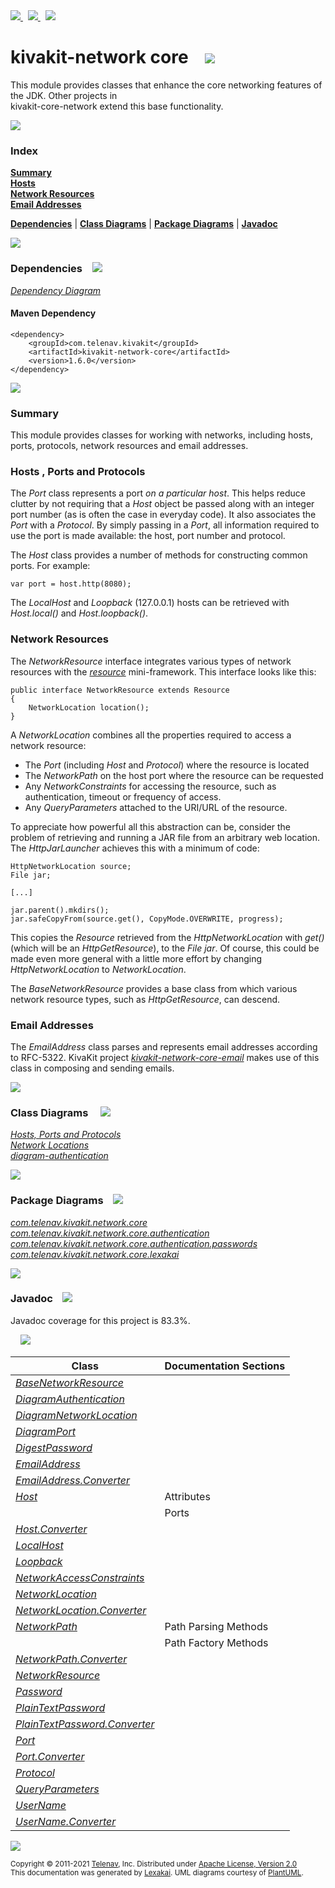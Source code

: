 [//]: # (start-user-text)

<a href="https://www.kivakit.org">
<img src="https://telenav.github.io/telenav-assets/images/icons/web-32.png" srcset="https://telenav.github.io/telenav-assets/images/icons/web-32-2x.png 2x"/>
</a>
&nbsp;
<a href="https://twitter.com/openkivakit">
<img src="https://telenav.github.io/telenav-assets/images/logos/twitter/twitter-32.png" srcset="https://telenav.github.io/telenav-assets/images/logos/twitter/twitter-32-2x.png 2x"/>
</a>
&nbsp;
<a href="https://kivakit.zulipchat.com">
<img src="https://telenav.github.io/telenav-assets/images/logos/zulip/zulip-32.png" srcset="https://telenav.github.io/telenav-assets/images/logos/zulip/zulip-32-2x.png 2x"/>
</a>

[//]: # (end-user-text)

# kivakit-network core &nbsp;&nbsp; <img src="https://telenav.github.io/telenav-assets/images/icons//nucleus-32.png" srcset="https://telenav.github.io/telenav-assets/images/icons//nucleus-32-2x.png 2x"/>

This module provides classes that enhance the core networking features of the JDK. Other projects in  
kivakit-core-network extend this base functionality.

<img src="https://telenav.github.io/telenav-assets/images/icons/horizontal-line-512.png" srcset="https://telenav.github.io/telenav-assets/images/separators/horizontal-line-512-2x.png 2x"/>

### Index

[**Summary**](#summary)  
[**Hosts**](#hosts)  
[**Network Resources**](#network-resources)  
[**Email Addresses**](#email-addresses)  

[**Dependencies**](#dependencies) | [**Class Diagrams**](#class-diagrams) | [**Package Diagrams**](#package-diagrams) | [**Javadoc**](#javadoc)

<img src="https://telenav.github.io/telenav-assets/images/icons/horizontal-line-512.png" srcset="https://telenav.github.io/telenav-assets/images/separators/horizontal-line-512-2x.png 2x"/>

### Dependencies <a name="dependencies"></a> &nbsp;&nbsp; <img src="https://telenav.github.io/telenav-assets/images/icons/dependencies-32.png" srcset="https://telenav.github.io/telenav-assets/images/icons/dependencies-32-2x.png 2x"/>

[*Dependency Diagram*](https://www.kivakit.org/1.6.0/lexakai/kivakit/kivakit-network/core/documentation/diagrams/dependencies.svg)

#### Maven Dependency

    <dependency>
        <groupId>com.telenav.kivakit</groupId>
        <artifactId>kivakit-network-core</artifactId>
        <version>1.6.0</version>
    </dependency>

<img src="https://telenav.github.io/telenav-assets/images/icons/horizontal-line-128.png" srcset="https://telenav.github.io/telenav-assets/images/separators/horizontal-line-128-2x.png 2x"/>

[//]: # (start-user-text)

### Summary <a name = "summary"></a>

This module provides classes for working with networks, including hosts, ports, protocols,
network resources and email addresses.

### Hosts <a name = "hosts"></a>, Ports and Protocols

The *Port* class represents a port *on a particular host*. This helps reduce clutter by not requiring
that a *Host* object be passed along with an integer port number (as is often the case in everyday
code). It also associates the *Port* with a *Protocol*. By simply passing in a *Port*, all information
required to use the port is made available: the host, port number and protocol.

The *Host* class provides a number of methods for constructing common ports. For example:

    var port = host.http(8080);

The *LocalHost* and *Loopback* (127.0.0.1) hosts can be retrieved with *Host.local()* and *Host.loopback()*.

### Network Resources <a name = "network-resources"></a>

The *NetworkResource* interface integrates various types of network resources with the [*resource*](../../resource/README.md)
mini-framework. This interface looks like this:

    public interface NetworkResource extends Resource
    {
        NetworkLocation location();
    }

A *NetworkLocation* combines all the properties required to access a network resource:

* The *Port* (including *Host* and *Protocol*) where the resource is located
* The *NetworkPath* on the host port where the resource can be requested
* Any *NetworkConstraints* for accessing the resource, such as authentication, timeout or
  frequency of access.
* Any *QueryParameters* attached to the URI/URL of the resource.

To appreciate how powerful all this abstraction can be, consider the problem of retrieving
and running a JAR file from an arbitrary web location. The *HttpJarLauncher* achieves this
with a minimum of code:

    HttpNetworkLocation source;
    File jar;

    [...]

    jar.parent().mkdirs();
    jar.safeCopyFrom(source.get(), CopyMode.OVERWRITE, progress);

This copies the *Resource* retrieved from the *HttpNetworkLocation* with *get()* (which will be
an *HttpGetResource*), to the *File* *jar*. Of course, this could be made even more general with
a little more effort by changing *HttpNetworkLocation* to *NetworkLocation*.

The *BaseNetworkResource* provides a base class from which various network resource types,
such as *HttpGetResource*, can descend.

### Email Addresses <a name = "email-addresses"></a>

The *EmailAddress* class parses and represents email addresses according to RFC-5322. KivaKit
project [*kivakit-network-core-email*](../email/README.md) makes use of this class in composing and sending emails.

[//]: # (end-user-text)

<img src="https://telenav.github.io/telenav-assets/images/icons/horizontal-line-128.png" srcset="https://telenav.github.io/telenav-assets/images/separators/horizontal-line-128-2x.png 2x"/>

### Class Diagrams <a name="class-diagrams"></a> &nbsp; &nbsp; <img src="https://telenav.github.io/telenav-assets/images/icons/diagram-40.png" srcset="https://telenav.github.io/telenav-assets/images/icons/diagram-40-2x.png 2x"/>

[*Hosts, Ports and Protocols*](https://www.kivakit.org/1.6.0/lexakai/kivakit/kivakit-network/core/documentation/diagrams/diagram-port.svg)  
[*Network Locations*](https://www.kivakit.org/1.6.0/lexakai/kivakit/kivakit-network/core/documentation/diagrams/diagram-network-location.svg)  
[*diagram-authentication*](https://www.kivakit.org/1.6.0/lexakai/kivakit/kivakit-network/core/documentation/diagrams/diagram-authentication.svg)

<img src="https://telenav.github.io/telenav-assets/images/icons/horizontal-line-128.png" srcset="https://telenav.github.io/telenav-assets/images/separators/horizontal-line-128-2x.png 2x"/>

### Package Diagrams <a name="package-diagrams"></a> &nbsp;&nbsp; <img src="https://telenav.github.io/telenav-assets/images/icons/box-32.png" srcset="https://telenav.github.io/telenav-assets/images/icons/box-32-2x.png 2x"/>

[*com.telenav.kivakit.network.core*](https://www.kivakit.org/1.6.0/lexakai/kivakit/kivakit-network/core/documentation/diagrams/com.telenav.kivakit.network.core.svg)  
[*com.telenav.kivakit.network.core.authentication*](https://www.kivakit.org/1.6.0/lexakai/kivakit/kivakit-network/core/documentation/diagrams/com.telenav.kivakit.network.core.authentication.svg)  
[*com.telenav.kivakit.network.core.authentication.passwords*](https://www.kivakit.org/1.6.0/lexakai/kivakit/kivakit-network/core/documentation/diagrams/com.telenav.kivakit.network.core.authentication.passwords.svg)  
[*com.telenav.kivakit.network.core.lexakai*](https://www.kivakit.org/1.6.0/lexakai/kivakit/kivakit-network/core/documentation/diagrams/com.telenav.kivakit.network.core.lexakai.svg)

<img src="https://telenav.github.io/telenav-assets/images/icons/horizontal-line-128.png" srcset="https://telenav.github.io/telenav-assets/images/separators/horizontal-line-128-2x.png 2x"/>

### Javadoc <a name="javadoc"></a> &nbsp;&nbsp; <img src="https://telenav.github.io/telenav-assets/images/icons/books-24.png" srcset="https://telenav.github.io/telenav-assets/images/icons/books-24-2x.png 2x"/>

Javadoc coverage for this project is 83.3%.  
  
&nbsp; &nbsp; <img src="https://telenav.github.io/telenav-assets/meter-80-96.png" srcset="https://telenav.github.io/telenav-assets/meter-80-96-2x.png 2x"/>




| Class | Documentation Sections |
|---|---|
| [*BaseNetworkResource*](https://www.kivakit.org/1.6.0/javadoc/kivakit/kivakit.network.core/////////////////////////////////////////////////////.html) |  |  
| [*DiagramAuthentication*](https://www.kivakit.org/1.6.0/javadoc/kivakit/kivakit.network.core///////////////////////////////////////////////////////////////.html) |  |  
| [*DiagramNetworkLocation*](https://www.kivakit.org/1.6.0/javadoc/kivakit/kivakit.network.core////////////////////////////////////////////////////////////////.html) |  |  
| [*DiagramPort*](https://www.kivakit.org/1.6.0/javadoc/kivakit/kivakit.network.core/////////////////////////////////////////////////////.html) |  |  
| [*DigestPassword*](https://www.kivakit.org/1.6.0/javadoc/kivakit/kivakit.network.core/////////////////////////////////////////////////////////////////////////.html) |  |  
| [*EmailAddress*](https://www.kivakit.org/1.6.0/javadoc/kivakit/kivakit.network.core//////////////////////////////////////////////.html) |  |  
| [*EmailAddress.Converter*](https://www.kivakit.org/1.6.0/javadoc/kivakit/kivakit.network.core////////////////////////////////////////////////////////.html) |  |  
| [*Host*](https://www.kivakit.org/1.6.0/javadoc/kivakit/kivakit.network.core//////////////////////////////////////.html) | Attributes |  
| | Ports |  
| [*Host.Converter*](https://www.kivakit.org/1.6.0/javadoc/kivakit/kivakit.network.core////////////////////////////////////////////////.html) |  |  
| [*LocalHost*](https://www.kivakit.org/1.6.0/javadoc/kivakit/kivakit.network.core///////////////////////////////////////////.html) |  |  
| [*Loopback*](https://www.kivakit.org/1.6.0/javadoc/kivakit/kivakit.network.core//////////////////////////////////////////.html) |  |  
| [*NetworkAccessConstraints*](https://www.kivakit.org/1.6.0/javadoc/kivakit/kivakit.network.core//////////////////////////////////////////////////////////.html) |  |  
| [*NetworkLocation*](https://www.kivakit.org/1.6.0/javadoc/kivakit/kivakit.network.core/////////////////////////////////////////////////.html) |  |  
| [*NetworkLocation.Converter*](https://www.kivakit.org/1.6.0/javadoc/kivakit/kivakit.network.core///////////////////////////////////////////////////////////.html) |  |  
| [*NetworkPath*](https://www.kivakit.org/1.6.0/javadoc/kivakit/kivakit.network.core/////////////////////////////////////////////.html) | Path Parsing Methods |  
| | Path Factory Methods |  
| [*NetworkPath.Converter*](https://www.kivakit.org/1.6.0/javadoc/kivakit/kivakit.network.core///////////////////////////////////////////////////////.html) |  |  
| [*NetworkResource*](https://www.kivakit.org/1.6.0/javadoc/kivakit/kivakit.network.core/////////////////////////////////////////////////.html) |  |  
| [*Password*](https://www.kivakit.org/1.6.0/javadoc/kivakit/kivakit.network.core/////////////////////////////////////////////////////////.html) |  |  
| [*PlainTextPassword*](https://www.kivakit.org/1.6.0/javadoc/kivakit/kivakit.network.core////////////////////////////////////////////////////////////////////////////.html) |  |  
| [*PlainTextPassword.Converter*](https://www.kivakit.org/1.6.0/javadoc/kivakit/kivakit.network.core//////////////////////////////////////////////////////////////////////////////////////.html) |  |  
| [*Port*](https://www.kivakit.org/1.6.0/javadoc/kivakit/kivakit.network.core//////////////////////////////////////.html) |  |  
| [*Port.Converter*](https://www.kivakit.org/1.6.0/javadoc/kivakit/kivakit.network.core////////////////////////////////////////////////.html) |  |  
| [*Protocol*](https://www.kivakit.org/1.6.0/javadoc/kivakit/kivakit.network.core//////////////////////////////////////////.html) |  |  
| [*QueryParameters*](https://www.kivakit.org/1.6.0/javadoc/kivakit/kivakit.network.core/////////////////////////////////////////////////.html) |  |  
| [*UserName*](https://www.kivakit.org/1.6.0/javadoc/kivakit/kivakit.network.core/////////////////////////////////////////////////////////.html) |  |  
| [*UserName.Converter*](https://www.kivakit.org/1.6.0/javadoc/kivakit/kivakit.network.core///////////////////////////////////////////////////////////////////.html) |  |  

[//]: # (start-user-text)



[//]: # (end-user-text)

<img src="https://telenav.github.io/telenav-assets/images/icons/horizontal-line-512.png" srcset="https://telenav.github.io/telenav-assets/images/separators/horizontal-line-512-2x.png 2x"/>

<sub>Copyright &#169; 2011-2021 [Telenav](https://telenav.com), Inc. Distributed under [Apache License, Version 2.0](LICENSE)</sub>  
<sub>This documentation was generated by [Lexakai](https://lexakai.org). UML diagrams courtesy of [PlantUML](https://plantuml.com).</sub>
